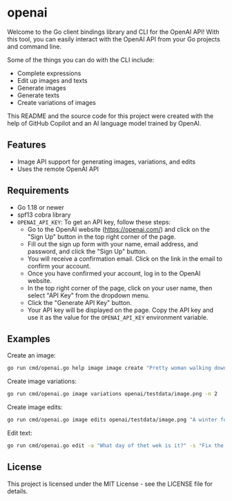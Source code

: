 # openai

Welcome to the Go client bindings library and CLI for the OpenAI API! With this tool, you can easily interact with the OpenAI API from your Go projects and command line.

Some of the things you can do with the CLI include:

* Complete expressions
* Edit up images and texts
* Generate images
* Generate texts
* Create variations of images

This README and the source code for this project were created with the help of GitHub Copilot and an AI language model trained by OpenAI.

## Features

* Image API support for generating images, variations, and edits
* Uses the remote OpenAI API

## Requirements

* Go 1.18 or newer
* spf13 cobra library
* `OPENAI_API_KEY`: To get an API key, follow these steps:
    * Go to the OpenAI website (https://openai.com/) and click on the "Sign Up" button in the top right corner of the page.       
    * Fill out the sign up form with your name, email address, and password, and click the "Sign Up" button.
    * You will receive a confirmation email. Click on the link in the email to confirm your account.
    * Once you have confirmed your account, log in to the OpenAI website.
    * In the top right corner of the page, click on your user name, then select "API Key" from the dropdown menu.
    * Click the "Generate API Key" button.
    * Your API key will be displayed on the page. Copy the API key and use it as the value for the `OPENAI_API_KEY` environment variable.

## Examples

Create an image:
```bash
go run cmd/openai.go help image image create "Pretty woman walking down the street."
```
Create image variations:
```bash
go run cmd/openai.go image variations openai/testdata/image.png -n 2
```
Create image edits:
```bash
go run cmd/openai.go image edits openai/testdata/image.png "A winter forest with a winding path." -m openai/testdata/mask.png -n 2
```
Edit text:
```bash
go run cmd/openai.go edit -a "What day of thet wek is it?" -s "Fix the spelling mistakes"
```

## License

This project is licensed under the MIT License - see the LICENSE file for details.